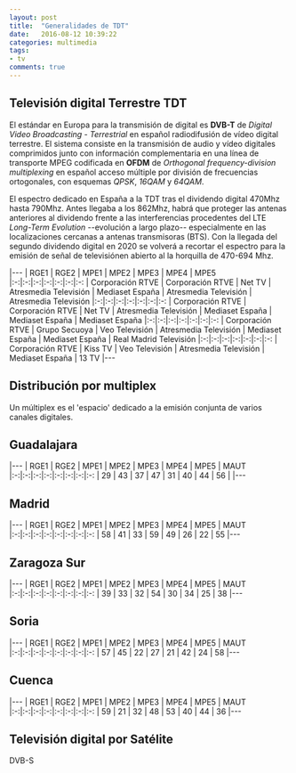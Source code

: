 ```yaml
---
layout: post
title:  "Generalidades de TDT"
date:   2016-08-12 10:39:22
categories: multimedia
tags:
- tv
comments: true
---
```


Televisión digital Terrestre TDT
--------------------------------

El estándar en Europa para la transmisión de digital es **DVB-T** de *Digital Video Broadcasting - Terrestrial* en español radiodifusión de vídeo digital terrestre. El sistema consiste en la transmisión de audio y vídeo digitales comprimidos junto con información complementaria en una línea de transporte MPEG codificada en **OFDM** de *Orthogonal frequency-division multiplexing* en español acceso múltiple por división de frecuencias ortogonales, con esquemas *QPSK*, *16QAM* y *64QAM*.

El espectro dedicado en España a la TDT tras el dividendo digital 470Mhz hasta 790Mhz. Antes llegaba a los 862Mhz, habrá que proteger las antenas anteriores al dividendo frente a las interferencias procedentes del LTE *Long-Term Evolution* --evolución a largo plazo-- especialmente en las localizaciones cercanas a antenas transmisoras (BTS). Con la llegada del segundo dividendo digital en 2020 se volverá a recortar el espectro para la emisión de señal de televisiónen abierto al la horquilla de 470-694 Mhz. 

|---
| RGE1 | RGE2 | MPE1 | MPE2 | MPE3 | MPE4 | MPE5
|:-:|:-:|:-:|:-:|:-:|:-:|:-:
| Corporación RTVE | Corporación RTVE | Net TV | Atresmedia Televisión | Mediaset España | Atresmedia Televisión | Atresmedia Televisión
|:-:|:-:|:-:|:-:|:-:|:-:|:-:
| Corporación RTVE | Corporación RTVE | Net TV | Atresmedia Televisión | Mediaset España | Mediaset España | Mediaset España
|:-:|:-:|:-:|:-:|:-:|:-:|:-:
| Corporación RTVE | Grupo Secuoya | Veo Televisión | Atresmedia Televisión | Mediaset España | Mediaset España | Real Madrid Televisión
|:-:|:-:|:-:|:-:|:-:|:-:|:-:
| Corporación RTVE | Kiss TV | Veo Televisión | Atresmedia Televisión | Mediaset España | 13 TV
|---

Distribución por multiplex
--------------------------

Un múltiplex es el 'espacio' dedicado a la emisión conjunta de varios canales digitales. 

Guadalajara
-----------

|---
| RGE1 | RGE2 | MPE1 | MPE2 | MPE3 | MPE4 | MPE5 | MAUT
|:-:|:-:|:-:|:-:|:-:|:-:|:-:|:-:
| 29 | 43 | 37 | 47 | 31 | 40 | 44 | 56 | 
|---

Madrid
------

|---
| RGE1 | RGE2 | MPE1 | MPE2 | MPE3 | MPE4 | MPE5 | MAUT
|:-:|:-:|:-:|:-:|:-:|:-:|:-:|:-:
| 58 | 41 | 33 | 59 | 49 | 26 | 22 | 55
|---

Zaragoza Sur
------------

|---
| RGE1 | RGE2 | MPE1 | MPE2 | MPE3 | MPE4 | MPE5 | MAUT
|:-:|:-:|:-:|:-:|:-:|:-:|:-:|:-:
| 39 | 33 | 32 | 54 | 30 | 34 | 25 | 38
|---

Soria
-----

|---
| RGE1 | RGE2 | MPE1 | MPE2 | MPE3 | MPE4 | MPE5 | MAUT
|:-:|:-:|:-:|:-:|:-:|:-:|:-:|:-:
| 57 | 45 | 22 | 27 | 21 | 42 | 24 | 58
|---

Cuenca
------

|---
| RGE1 | RGE2 | MPE1 | MPE2 | MPE3 | MPE4 | MPE5 | MAUT
|:-:|:-:|:-:|:-:|:-:|:-:|:-:|:-:
| 59 | 21 | 32 | 48 | 53 | 40 | 44 | 36
|---

Televisión digital por Satélite
-------------------------------

DVB-S
